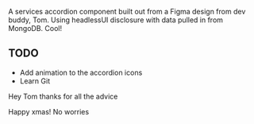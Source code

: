 A services accordion component built out from a Figma design from dev buddy, Tom. Using headlessUI disclosure with data pulled in from MongoDB. Cool!

## TODO

- Add animation to the accordion icons
- Learn Git

Hey Tom thanks for all the advice

Happy xmas!
No worries
